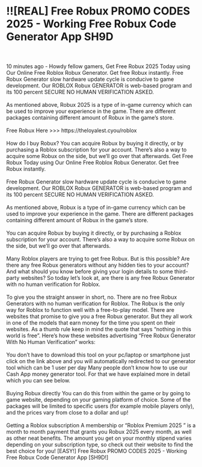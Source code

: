 # !![REAL] Free Robux PROMO CODES 2025 - Working Free Robux Code Generator App SH9D
<br>
<br>10 minutes ago - Howdy fellow gamers, Get Free Robux 2025 Today using Our Online Free Roblox Robux Generator. Get free Robux instantly. Free Robux Generator slow hardware update cycle is conducive to game development. Our ROBLOX Robux GENERATOR is web-based program and its 100 percent SECURE NO HUMAN VERIFICATION ASKED.
<br>
<br>As mentioned above, Robux 2025 is a type of in-game currency which can be used to improve your experience in the game. There are different packages containing different amount of Robux in the game’s store.
<br>
<br>Free Robux Here >>> https://theloyalest.cyou/roblox
<br>
<br>How do I buy Robux? You can acquire Robux by buying it directly, or by purchasing a Roblox subscription for your account. There’s also a way to acquire some Robux on the side, but we’ll go over that afterwards. Get Free Robux Today using Our Online Free Roblox Robux Generator. Get free Robux instantly.
<br>
<br>Free Robux Generator slow hardware update cycle is conducive to game development. Our ROBLOX Robux GENERATOR is web-based program and its 100 percent SECURE NO HUMAN VERIFICATION ASKED.
<br>
<br>As mentioned above, Robux is a type of in-game currency which can be used to improve your experience in the game. There are different packages containing different amount of Robux in the game’s store.
<br>
<br>You can acquire Robux by buying it directly, or by purchasing a Roblox subscription for your account. There’s also a way to acquire some Robux on the side, but we’ll go over that afterwards.
<br>
<br>Many Roblox players are trying to get free Robux. But is this possible? Are there any free Robux generators without any hidden ties to your account? And what should you know before giving your login details to some third-party websites? So today let’s look at, are there is any free Robux Generator with no human verification for Roblox.
<br>
<br>To give you the straight answer in short, no. There are no free Robux Generators with no human verification for Roblox. The Robux is the only way for Roblox to function well with a free-to-play model. There are websites that promise to give you a free Robux generator. But they all work in one of the models that earn money for the time you spent on their websites. As a thumb rule keep in mind the quote that says “nothing in this world is free”. Here’s how these websites advertising “Free Robux Generator With No Human Verification” works:
<br>
<br>You don’t have to download this tool on your pc/laptop or smartphone just click on the link above and you will automatically redirected to our generator tool which can be 1 user per day Many people don’t know how to use our Cash App money generator tool. For that we have explained more in detail which you can see below.
<br>
<br>Buying Robux directly You can do this from within the game or by going to game website, depending on your gaming platform of choice. Some of the packages will be limited to specific users (for example mobile players only), and the prices vary from close to a dollar and up!
<br>
<br>Getting a Roblox subscription A membership or “Roblox Premium 2025 ” is a month to month payment that grants you Robux 2025 every month, as well as other neat benefits. The amount you get on your monthly stipend varies depending on your subscription type, so check out their website to find the best choice for you! [EASY!] Free Robux PROMO CODES 2025 - Working Free Robux Code Generator App [SH9D!]
<br>
<br>
